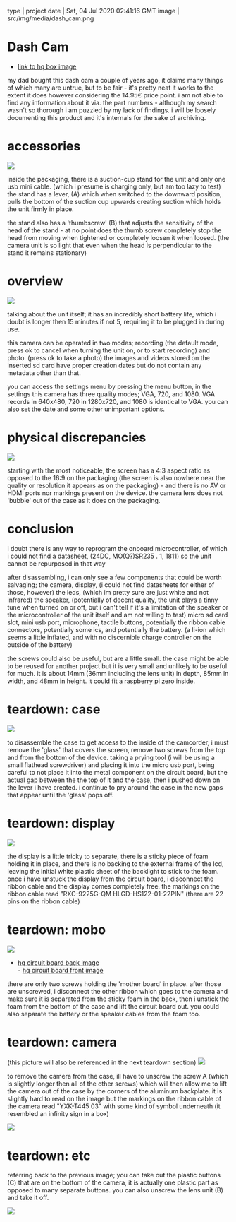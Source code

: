 type | project
date | Sat, 04 Jul 2020 02:41:16 GMT
image | src/img/media/dash_cam.png

# Dash Cam

- <a href='media/dashcam/box.jpg' target='_blank'>link to hq box image</a>

my dad bought this dash cam a couple of years ago, it claims many things of which many are untrue, but to be fair - it's pretty neat it works to the extent it does however considering the 14.95€ price point. i am not able to find any information about it via. the part numbers - although my search wasn't so thorough i am puzzled by my lack of findings. i will be loosely documenting this product and it's internals for the sake of archiving.

<h1>accessories</h1><img src='media/dashcam/accessories.png'>

inside the packaging, there is a suction-cup stand for the unit and only one usb mini cable. (which i presume is charging only, but am too lazy to test) the stand has a lever, (A) which when switched to the downward position, pulls the bottom of the suction cup upwards creating suction which holds the unit firmly in place.

the stand also has a 'thumbscrew' (B) that adjusts the sensitivity of the head of the stand - at no point does the thumb screw completely stop the head from moving when tightened or completely loosen it when loosed. (the camera unit is so light that even when the head is perpendicular to the stand it remains stationary)

<h1>overview</h1><img src='media/dashcam/overview.png'>

talking about the unit itself; it has an incredibly short battery life, which i doubt is longer then 15 minutes if not 5, requiring it to be plugged in during use.

this camera can be operated in two modes; recording (the default mode, press ok to cancel when turning the unit on, or to start recording) and photo. (press ok to take a photo) the images and videos stored on the inserted sd card have proper creation dates but do not contain any metadata other than that.  

you can access the settings menu by pressing the menu button, in the settings this camera has three quality modes; VGA, 720, and 1080. VGA records in 640x480, 720 in 1280x720, and 1080 is identical to VGA. you can also set the date and some other unimportant options.

<h1>physical discrepancies</h1><img src='media/dashcam/discrepancies.png'>

starting with the most noticeable, the screen has a 4:3 aspect ratio as opposed to the 16:9 on the packaging (the screen is also nowhere near the quality or resolution it appears as on the packaging) - and there is no AV or HDMI ports nor markings present on the device. the camera lens does not 'bubble' out of the case as it does on the packaging.

<h1>conclusion</h1>

i doubt there is any way to reprogram the onboard microcontroller, of which i could not find a datasheet, (24DC, MO(Q?)SR235 . 1, 1811) so the unit cannot be repurposed in that way

after disassembling, i can only see a few components that could be worth salvaging; the camera, display, (i could not find datasheets for either of those, however) the leds, (which im pretty sure are just white and not infrared) the speaker, (potentially of decent quality, the unit plays a tinny tune when turned on or off, but i can't tell if it's a limitation of the speaker or the microcontroller of the unit itself and am not willing to test) micro sd card slot, mini usb port, microphone, tactile buttons, potentially the ribbon cable connectors, potentially some ics, and potentially the battery. (a li-ion which seems a little inflated, and with no discernible charge controller on the outside of the battery)

the screws could also be useful, but are a little small. the case might be able to be reused for another project but it is very small and unlikely to be useful for much. it is about 14mm (36mm including the lens unit) in depth, 85mm in width, and 48mm in height. it could fit a raspberry pi zero inside.

<h1>teardown: case</h1><img src='media/dashcam/teardown-case.png'>

to disassemble the case to get access to the inside of the camcorder, i must remove the 'glass' that covers the screen, remove two screws from the top and from the bottom of the device. taking a prying tool (i will be using a small flathead screwdriver) and placing it into the micro usb port, being careful to not place it into the metal component on the circuit board, but the actual gap between the the top of it and the case, then i pushed down on the lever i have created. i continue to pry around the case in the new gaps that appear until the 'glass' pops off.

<h1>teardown: display</h1><img src='media/dashcam/teardown-display.png'>

the display is a little tricky to separate, there is a sticky piece of foam holding it in place, and there is no backing to the external frame of the lcd, leaving the initial white plastic sheet of the backlight to stick to the foam. once i have unstuck the display from the circuit board, i disconnect the ribbon cable and the display comes completely free. the markings on the ribbon cable read "RXC-9225G-QM HLGD-HS122-01-22PIN" (there are 22 pins on the ribbon cable)

<h1>teardown: mobo</h1><img src='media/dashcam/teardown-mobo.png'>

- <a href='media/dashcam/hq-mobo-back.jpg' target='_blank'>hq circuit board back image</a><br>- <a href='media/dashcam/hq-mobo-front.jpg' target='_blank'>hq circuit board front image</a>

there are only two screws holding the 'mother board' in place. after those are unscrewed, i disconnect the other ribbon which goes to the camera and make sure it is separated from the sticky foam in the back, then i unstick the foam from the bottom of the case and lift the circuit board out. you could also separate the battery or the speaker cables from the foam too.

<h1>teardown: camera</h1>(this picture will also be referenced in the next teardown section)

<img src='media/dashcam/teardown-camera.png'>

to remove the camera from the case, ill have to unscrew the screw A (which is slightly longer then all of the other screws) which will then allow me to lift the camera out of the case by the corners of the aluminum backplate. it is slightly hard to read on the image but the markings on the ribbon cable of the camera read "YXK-T445 03" with some kind of symbol underneath (it resembled an infinity sign in a box)

<img src='media/dashcam/camera.png'>

<h1>teardown: etc</h1>

referring back to the previous image; you can take out the plastic buttons (C) that are on the bottom of the camera, it is actually one plastic part as opposed to many separate buttons. you can also unscrew the lens unit (B) and take it off.

<img src='media/dashcam/teardown-etc.jpg'>

